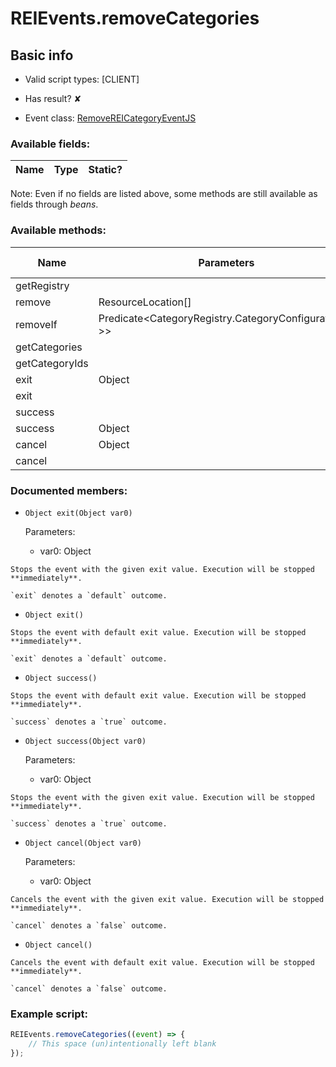 # REIEvents.removeCategories

## Basic info

- Valid script types: [CLIENT]

- Has result? ✘

- Event class: [RemoveREICategoryEventJS](https://github.com/KubeJS-Mods/KubeJS/tree/1902/common/src/main/java/dev/latvian/mods/kubejs/integration/rei/RemoveREICategoryEventJS.java)

### Available fields:

| Name | Type | Static? |
| ---- | ---- | ------- |

Note: Even if no fields are listed above, some methods are still available as fields through *beans*.

### Available methods:

| Name | Parameters | Return type | Static? |
| ---- | ---------- | ----------- | ------- |
| getRegistry |  |  | CategoryRegistry | ✘ |
| remove | ResourceLocation[] |  | void | ✘ |
| removeIf | Predicate<CategoryRegistry.CategoryConfiguration<?>> |  | void | ✘ |
| getCategories |  |  | CategoryRegistry | ✘ |
| getCategoryIds |  |  | Collection<ResourceLocation> | ✘ |
| exit | Object |  | Object | ✘ |
| exit |  |  | Object | ✘ |
| success |  |  | Object | ✘ |
| success | Object |  | Object | ✘ |
| cancel | Object |  | Object | ✘ |
| cancel |  |  | Object | ✘ |


### Documented members:

- `Object exit(Object var0)`

  Parameters:
  - var0: Object

```
Stops the event with the given exit value. Execution will be stopped **immediately**.

`exit` denotes a `default` outcome.
```

- `Object exit()`
```
Stops the event with default exit value. Execution will be stopped **immediately**.

`exit` denotes a `default` outcome.
```

- `Object success()`
```
Stops the event with default exit value. Execution will be stopped **immediately**.

`success` denotes a `true` outcome.
```

- `Object success(Object var0)`

  Parameters:
  - var0: Object

```
Stops the event with the given exit value. Execution will be stopped **immediately**.

`success` denotes a `true` outcome.
```

- `Object cancel(Object var0)`

  Parameters:
  - var0: Object

```
Cancels the event with the given exit value. Execution will be stopped **immediately**.

`cancel` denotes a `false` outcome.
```

- `Object cancel()`
```
Cancels the event with default exit value. Execution will be stopped **immediately**.

`cancel` denotes a `false` outcome.
```



### Example script:

```js
REIEvents.removeCategories((event) => {
	// This space (un)intentionally left blank
});
```

